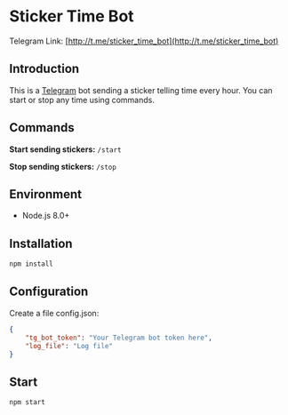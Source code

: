 # Sticker Time Bot
Telegram Link: [http://t.me/sticker_time_bot](http://t.me/sticker_time_bot)

## Introduction
This is a [Telegram](https://telegram.org/) bot sending a sticker telling time every hour. You can start or stop any time using commands.

## Commands
**Start sending stickers:** `/start`

**Stop sending stickers:** `/stop`

## Environment
- Node.js 8.0+

## Installation
```sh
npm install
```

## Configuration
Create a file config.json:
```json
{
    "tg_bot_token": "Your Telegram bot token here",
    "log_file": "Log file"
}
```

## Start
```sh
npm start
```
